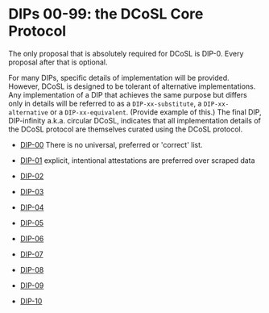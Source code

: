 # DIPs 00-99: the DCoSL Core Protocol

The only proposal that is absolutely required for DCoSL is DIP-0. Every proposal after that is optional. 

For many DIPs, specific details of implementation will be provided. However, DCoSL is designed to be tolerant of alternative implementations. Any implementation of a DIP that achieves the same purpose but differs only in details will be referred to as a `DIP-xx-substitute`, a `DIP-xx-alternative` or a `DIP-xx-equivalent`. (Provide example of this.) The final DIP, DIP-infinity a.k.a. circular DCoSL, indicates that all implementation details of the DCoSL protocol are themselves curated using the DCoSL protocol.

- [DIP-00](00.md) There is no universal, preferred or 'correct' list.

- [DIP-01](01.md) explicit, intentional attestations are preferred over scraped data

- [DIP-02](02.md) 

- [DIP-03](03.md) 

- [DIP-04](04.md) 

- [DIP-05](05.md)

- [DIP-06](06.md) 

- [DIP-07](07.md) 

- [DIP-08](08.md)

- [DIP-09](09.md)

- [DIP-10](10.md)

